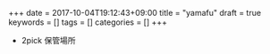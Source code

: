 +++
date = 2017-10-04T19:12:43+09:00
title = "yamafu"
draft = true
keywords = []
tags = []
categories = []
+++
* 2pick 保管場所 
